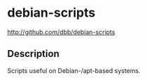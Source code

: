 # debian-scripts 

<http://github.com/dbb/debian-scripts>

## Description
Scripts useful on Debian-/apt-based systems.

